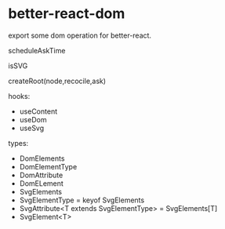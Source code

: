 # better-react-dom



export some dom operation for better-react.

scheduleAskTime

isSVG

createRoot(node,recocile,ask)

hooks:
* useContent
* useDom
* useSvg


types:
* DomElements
* DomElementType
* DomAttribute
* DomELement
* SvgElements
* SvgElementType = keyof SvgElements
* SvgAttribute\<T extends SvgElementType> = SvgElements[T]
* SvgElement\<T>